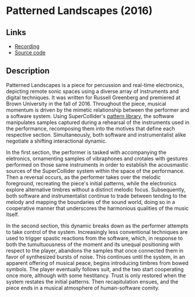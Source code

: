 # Patterned Landscapes (2016) 

## Links 
* [Recording](https://vimeo.com/201015513)
* [Source code](https://github.com/ianmacdougald/portfolio/blob/gh-pages/patterned_landscapes/patterned_landscapes.scd)

## Description

Patterned Landscapes is a piece for percussion and real-time electronics, depicting remote sonic spaces using a diverse array of instruments and digital techniques. It was written for Russell Greenberg and premiered at Brown University in the fall of 2016. Throughout the piece, musical momentum is driven by the mimetic relationship between the performer and a software system. Using SuperCollider's [pattern library](https://doc.sccode.org/Tutorials/A-Practical-Guide/PG_01_Introduction.html), the software manipulates samples captured during a rehearsal of the instruments used in the performance, recomposing them into the motives that define each respective section. Simultaneously, both software and instrumentalist alike negotiate a shifting interactional dynamic.

In the first section, the performer is tasked with accompanying the eletronics, ornamenting samples of vibraphones and crotales with gestures performed on those same instruments in order to establish the acousmastic sources of the SuperCollider system within the space of the performance. Then a reversal occurs, as the performer takes over the melodic foreground, recreating the piece's initial patterns, while the electronics explore alternative timbres without a distinct melodic focus. Subsequently, both software and instrumentalist continue to trade between tending to the melody and mapping the boundaries of the sound world, doing so in a cooperative manner that underscores the harmonious qualities of the music itself.

In the second section, this dynamic breaks down as the performer attempts to take control of the system. Increasingly less conventional techniques are used to trigger spastic reactions from the software, which, in response to both the tumultuousness of the moment and its unequal positioning with respect to the player, abandons the samples that once connected them in favor of synthesized bursts of noise. This continues until the system, in an apparent offering of musical peace, begins introducing timbres from bowed symbols. The player eventually follows suit, and the two start cooperating once more, although with some hestitancy. Trust is only restored when the system restates the initial patterns. Then recapitulation ensues, and the piece ends in a musical atmosphere of human-software comity.
 

